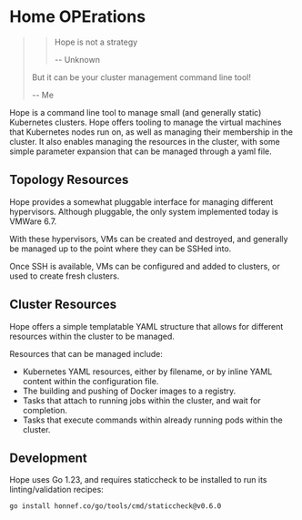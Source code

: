 # Home OPErations

>> Hope is not a strategy
>>
>> -- Unknown
>
> But it can be your cluster management command line tool!
>
> -- Me

Hope is a command line tool to manage small (and generally static) Kubernetes clusters.
Hope offers tooling to manage the virtual machines that Kubernetes nodes run on, as well as managing their membership in the cluster.
It also enables managing the resources in the cluster, with some simple parameter expansion that can be managed through a yaml file.

## Topology Resources

Hope provides a somewhat pluggable interface for managing different hypervisors.
Although pluggable, the only system implemented today is VMWare 6.7.

With these hypervisors, VMs can be created and destroyed, and generally be managed up to the point where they can be SSHed into.

Once SSH is available, VMs can be configured and added to clusters, or used to create fresh clusters.

## Cluster Resources

Hope offers a simple templatable YAML structure that allows for different resources within the cluster to be managed.

Resources that can be managed include:
- Kubernetes YAML resources, either by filename, or by inline YAML content within the configuration file.
- The building and pushing of Docker images to a registry.
- Tasks that attach to running jobs within the cluster, and wait for completion.
- Tasks that execute commands within already running pods within the cluster.

## Development

Hope uses Go 1.23, and requires staticcheck to be installed to run its linting/validation recipes:

```
go install honnef.co/go/tools/cmd/staticcheck@v0.6.0
```
